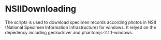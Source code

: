 # NSIIDownloading
The scripts is used to download specimen records according photos in NSII (National Specimen Information Infrastructure) for windows. It relyed on the depedency including geckodriver and phantomjs-2.1.1-windows.
